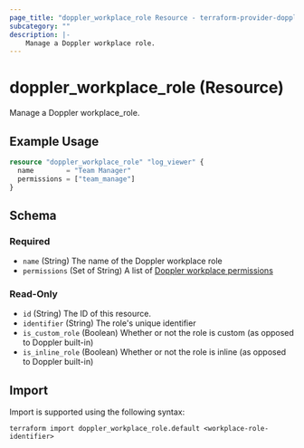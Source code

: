 ```yaml
---
page_title: "doppler_workplace_role Resource - terraform-provider-doppler"
subcategory: ""
description: |-
	Manage a Doppler workplace role.
---
```


# doppler_workplace_role (Resource)

Manage a Doppler workplace_role.

## Example Usage

```terraform
resource "doppler_workplace_role" "log_viewer" {
  name        = "Team Manager"
  permissions = ["team_manage"]
}
```

<!-- schema generated by tfplugindocs -->
## Schema

### Required

- `name` (String) The name of the Doppler workplace role
- `permissions` (Set of String) A list of [Doppler workplace permissions](https://docs.doppler.com/reference/workplace_roles-create)

### Read-Only

- `id` (String) The ID of this resource.
- `identifier` (String) The role's unique identifier
- `is_custom_role` (Boolean) Whether or not the role is custom (as opposed to Doppler built-in)
- `is_inline_role` (Boolean) Whether or not the role is inline (as opposed to Doppler built-in)

## Import

Import is supported using the following syntax:

```shell
terraform import doppler_workplace_role.default <workplace-role-identifier>
```
